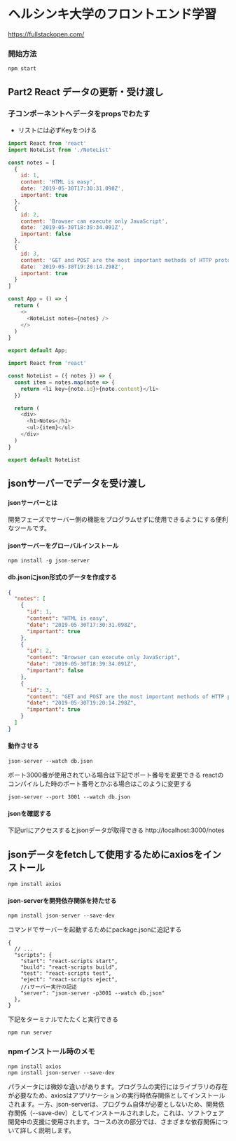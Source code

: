 # ヘルシンキ大学のフロントエンド学習
https://fullstackopen.com/

### 開始方法
```
npm start
```

## Part2 React データの更新・受け渡し

### 子コンポーネントへデータをpropsでわたす
- リストには必ずKeyをつける

```javascript : App.js
import React from 'react'
import NoteList from './NoteList'

const notes = [
  {
    id: 1,
    content: 'HTML is easy',
    date: '2019-05-30T17:30:31.098Z',
    important: true
  },
  {
    id: 2,
    content: 'Browser can execute only JavaScript',
    date: '2019-05-30T18:39:34.091Z',
    important: false
  },
  {
    id: 3,
    content: 'GET and POST are the most important methods of HTTP protocol',
    date: '2019-05-30T19:20:14.298Z',
    important: true
  }
]

const App = () => {
  return (
    <>
      <NoteList notes={notes} />
    </>
  )
}

export default App;

```

```javascript : NoteList.js
import React from 'react'

const NoteList = ({ notes }) => {
  const item = notes.map(note => {
    return <li key={note.id}>{note.content}</li>
  })

  return (
    <div>
      <h1>Notes</h1>
      <ul>{item}</ul>
    </div>
  )
}

export default NoteList

```

## jsonサーバーでデータを受け渡し
#### jsonサーバーとは
開発フェーズでサーバー側の機能をプログラムせずに使用できるようにする便利なツールです。

#### jsonサーバーをグローバルインストール
```
npm install -g json-server
```

#### db.jsonにjson形式のデータを作成する
```javascript:db.json
{
  "notes": [
    {
      "id": 1,
      "content": "HTML is easy",
      "date": "2019-05-30T17:30:31.098Z",
      "important": true
    },
    {
      "id": 2,
      "content": "Browser can execute only JavaScript",
      "date": "2019-05-30T18:39:34.091Z",
      "important": false
    },
    {
      "id": 3,
      "content": "GET and POST are the most important methods of HTTP protocol",
      "date": "2019-05-30T19:20:14.298Z",
      "important": true
    }
  ]
}
```

#### 動作させる
```
json-server --watch db.json
```
ポート3000番が使用されている場合は下記でポート番号を変更できる
reactのコンパイルした時のポート番号とかぶる場合はこのように変更する
```
json-server --port 3001 --watch db.json
```

#### jsonを確認する
下記urlにアクセスするとjsonデータが取得できる
http://localhost:3000/notes

## jsonデータをfetchして使用するためにaxiosをインストール
```
npm install axios
```
#### json-serverを開発依存関係を持たせる
```
npm install json-server --save-dev
```
コマンドでサーバーを起動するためにpackage.jsonに追記する
```
{
  // ...
  "scripts": {
    "start": "react-scripts start",
    "build": "react-scripts build",
    "test": "react-scripts test",
    "eject": "react-scripts eject",
    //↓サーバー実行の記述
    "server": "json-server -p3001 --watch db.json"
  },
}
```
下記をターミナルでたたくと実行できる
```
npm run server
```

### npmインストール時のメモ
```
npm install axios
npm install json-server --save-dev
```
パラメータには微妙な違いがあります。プログラムの実行にはライブラリの存在が必要なため、axiosはアプリケーションの実行時依存関係としてインストールされます。一方、json-serverは、プログラム自体が必要としないため、開発依存関係（--save-dev）としてインストールされました。これは、ソフトウェア開発中の支援に使用されます。コースの次の部分では、さまざまな依存関係について詳しく説明します。
